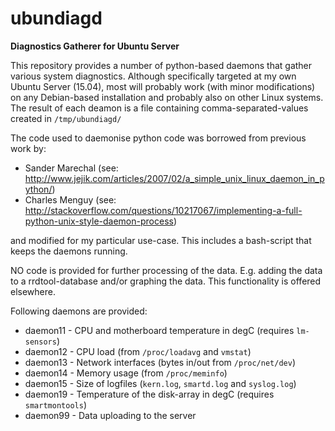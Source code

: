 # ubundiagd
**Diagnostics Gatherer for Ubuntu Server**

This repository provides a number of python-based daemons that gather various system diagnostics. Although specifically targeted at my own Ubuntu Server (15.04), most will probably work (with minor modifications) on any Debian-based installation and probably also on other Linux systems.
The result of each deamon is a file containing comma-separated-values created in `/tmp/ubundiagd/`

The code used to daemonise python code was borrowed from previous work by:
- Sander Marechal (see: http://www.jejik.com/articles/2007/02/a_simple_unix_linux_daemon_in_python/)
- Charles Menguy (see: http://stackoverflow.com/questions/10217067/implementing-a-full-python-unix-style-daemon-process)

and modified for my particular use-case. This includes a bash-script that keeps the daemons running. 

NO code is provided for further processing of the data. E.g. adding the data to a rrdtool-database and/or graphing the data. This functionality is offered elsewhere.

Following daemons are provided:
- daemon11 - CPU and motherboard temperature in degC (requires `lm-sensors`)
- daemon12 - CPU load (from `/proc/loadavg` and `vmstat`)
- daemon13 - Network interfaces (bytes in/out from `/proc/net/dev`)
- daemon14 - Memory usage (from `/proc/meminfo`)
- daemon15 - Size of logfiles (`kern.log`, `smartd.log` and `syslog.log`)
- daemon19 - Temperature of the disk-array in degC (requires `smartmontools`)
- daemon99 - Data uploading to the server
